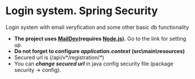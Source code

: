 # Login system. Spring Security
Login system with email veryfication and some other basic db functionality

- **The project uses [MailDev](https://github.com/maildev/maildev)(requires [Node.js](https://nodejs.org/en/)).** Go to the link for setting up.  
- **Do not forget to configure _application.context_ (src\main\resources)**  
- Secured url is (/api/v*/registration/*)  
- You can **_change secured url_** in java config security file (package security -> config).
